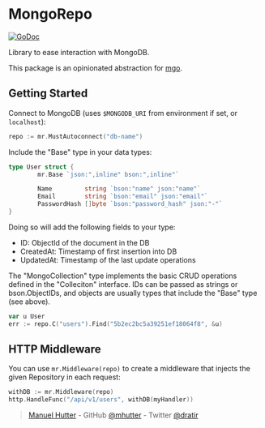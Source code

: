 # MongoRepo

[![GoDoc](https://godoc.org/github.com/mhutter/mr?status.svg)](https://godoc.org/github.com/mhutter/mr)

Library to ease interaction with MongoDB.

This package is an opinionated abstraction for [mgo][].

## Getting Started

Connect to MongoDB (uses `$MONGODB_URI` from environment if set, or `localhost`):

```go
repo := mr.MustAutoconnect("db-name")
```

Include the "Base" type in your data types:

```go
type User struct {
        mr.Base `json:",inline" bson:",inline"`

        Name         string `bson:"name" json:"name"`
        Email        string `bson:"email" json:"email"`
        PasswordHash []byte `bson:"password_hash" json:"-"`
}
```

Doing so will add the following fields to your type:

* ID: ObjectId of the document in the DB
* CreatedAt: Timestamp of first insertion into DB
* UpdatedAt: Timestamp of the last update operations

The "MongoCollection" type implements the basic CRUD operations defined in the "Colleciton" interface. IDs can be passed as strings or bson.ObjectIDs, and objects are usually types that include the "Base" type (see above).

```go
var u User
err := repo.C("users").Find("5b2ec2bc5a39251ef18064f8", &u)
```

## HTTP Middleware

You can use `mr.Middleware(repo)` to create a middleware that injects the given Repository in each request:

```go
withDB := mr.Middleware(repo)
http.HandleFunc("/api/v1/users", withDB(myHandler))
```


> [Manuel Hutter](https://hutter.io) -
> GitHub [@mhutter](https://github.com/mhutter) -
> Twitter [@dratir](https://twitter.com/dratir)

[mgo]: https://github.com/globalsign/mgo
